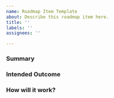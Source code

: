 ```yaml
---
name: Roadmap Item Template
about: Describe this roadmap item here.
title: ''
labels: ''
assignees: ''

---
```


### Summary


### Intended Outcome


### How will it work?
